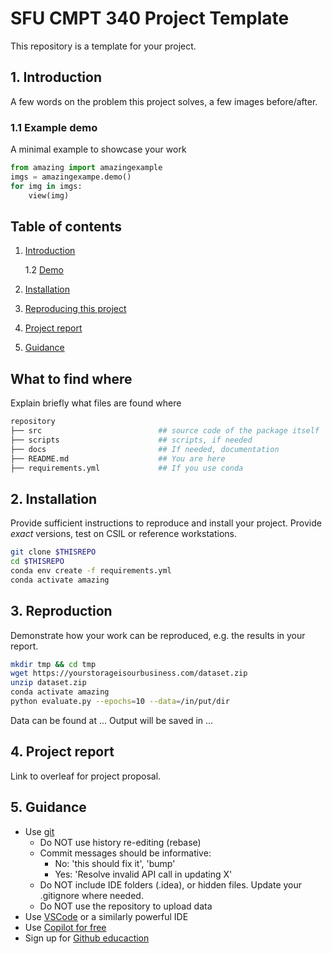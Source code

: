 # SFU CMPT 340 Project Template
This repository is a template for your project. 


<a name="intro"></a>
## 1. Introduction
A few words on the problem this project solves, a few images before/after. 

<a name="demo"></a>
### 1.1 Example demo

A minimal example to showcase your work

```python
from amazing import amazingexample
imgs = amazingexampe.demo()
for img in imgs:
    view(img)
```


## Table of contents
1. [Introduction](#intro)

    1.2 [Demo](#demo)

2. [Installation](#installation)

3. [Reproducing this project](#repro)

4. [Project report](#proj)

5. [Guidance](#guide)


## What to find where

Explain briefly what files are found where

```bash
repository
├── src                          ## source code of the package itself
├── scripts                      ## scripts, if needed
├── docs                         ## If needed, documentation   
├── README.md                    ## You are here
├── requirements.yml             ## If you use conda
```

<a name="installation"></a>

## 2. Installation

Provide sufficient instructions to reproduce and install your project. 
Provide _exact_ versions, test on CSIL or reference workstations.

```bash
git clone $THISREPO
cd $THISREPO
conda env create -f requirements.yml
conda activate amazing
```

<a name="repro"></a>
## 3. Reproduction
Demonstrate how your work can be reproduced, e.g. the results in your report.
```bash
mkdir tmp && cd tmp
wget https://yourstorageisourbusiness.com/dataset.zip
unzip dataset.zip
conda activate amazing
python evaluate.py --epochs=10 --data=/in/put/dir
```
Data can be found at ...
Output will be saved in ...

<a name="project"></a>
## 4. Project report

Link to overleaf for project proposal.

<a name="guide"></a>
## 5. Guidance

- Use [git](https://git-scm.com/book/en/v2)
    - Do NOT use history re-editing (rebase)
    - Commit messages should be informative:
        - No: 'this should fix it', 'bump'
        - Yes: 'Resolve invalid API call in updating X'
    - Do NOT include IDE folders (.idea), or hidden files. Update your .gitignore where needed.
    - Do NOT use the repository to upload data
- Use [VSCode](https://code.visualstudio.com/) or a similarly powerful IDE
- Use [Copilot for free](https://dev.to/twizelissa/how-to-enable-github-copilot-for-free-as-student-4kal)
- Sign up for [Github educaction](https://education.github.com/) 
